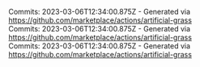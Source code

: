 Commits: 2023-03-06T12:34:00.875Z - Generated via https://github.com/marketplace/actions/artificial-grass
<br>
Commits: 2023-03-06T12:34:00.875Z - Generated via https://github.com/marketplace/actions/artificial-grass
<br>
Commits: 2023-03-06T12:34:00.875Z - Generated via https://github.com/marketplace/actions/artificial-grass
<br>
